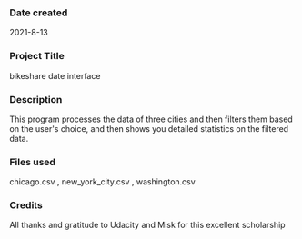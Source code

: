 
### Date created
2021-8-13

### Project Title
bikeshare date interface

### Description
This program processes the data of three cities and then filters them based on the user's choice, and then shows you detailed statistics on the filtered data.

### Files used
chicago.csv , new_york_city.csv , washington.csv

### Credits
All thanks and gratitude to Udacity and Misk for this excellent scholarship

